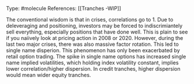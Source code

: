 Type: #molecule 
References: [[Tranches -WIP]]


The conventional wisdom is that in crises, correlations go to 1. Due to deleveraging and positioning, investors may be forced to indiscrimiantely sell everything, especially positions that have done well. This is plain to see if you naiively look at pricing action in 2008 or 2020. However, during the last two major crises, there was also massive factor rotation. This led to single name disperion. This phenomenon has only been exacerbated by retail option trading. The spike in single name options has increased single name implied volatilities, which holding index volatility constant, implies lower correlation/higher dispersion. In credit tranches, higher dispersion would mean wider equity tranches. 